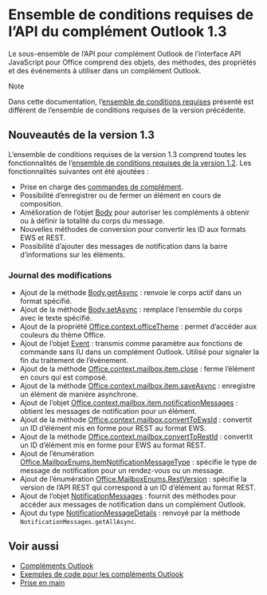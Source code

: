 # <a name="outlook-add-in-api-requirement-set-13"></a>Ensemble de conditions requises de l’API du complément Outlook 1.3

Le sous-ensemble de l’API pour complément Outlook de l’interface API JavaScript pour Office comprend des objets, des méthodes, des propriétés et des événements à utiliser dans un complément Outlook.

> [!NOTE]
> Dans cette documentation, l’[ensemble de conditions requises](/javascript/office/requirement-sets/outlook-api-requirement-sets) présenté est différent de l’ensemble de conditions requises de la version précédente. 

## <a name="whats-new-in-13"></a>Nouveautés de la version 1.3

L’ensemble de conditions requises de la version 1.3 comprend toutes les fonctionnalités de l’[ensemble de conditions requises de la version 1.2](../requirement-set-1.2/outlook-requirement-set-1.2.md). Les fonctionnalités suivantes ont été ajoutées :

- Prise en charge des [commandes de complément](https://docs.microsoft.com/outlook/add-ins/add-in-commands-for-outlook).
- Possibilité d’enregistrer ou de fermer un élément en cours de composition.
- Amélioration de l’objet [Body](/javascript/api/outlook_1_3/office.body) pour autoriser les compléments à obtenir ou à définir la totalité du corps du message.
- Nouvelles méthodes de conversion pour convertir les ID aux formats EWS et REST.
- Possibilité d’ajouter des messages de notification dans la barre d’informations sur les éléments.

### <a name="change-log"></a>Journal des modifications

- Ajout de la méthode [Body.getAsync](/javascript/api/outlook_1_3/office.body#getasync-coerciontype--options--callback-) : renvoie le corps actif dans un format spécifié.
- Ajout de la méthode [Body.setAsync](/javascript/api/outlook_1_3/office.body#setasync-data--options--callback-) : remplace l’ensemble du corps avec le texte spécifié.
- Ajout de la propriété [Office.context.officeTheme](office.context.md#officetheme-object) : permet d’accéder aux couleurs du thème Office.
- Ajout de l’objet [Event](/javascript/api/office/office.addincommands.event) : transmis comme paramètre aux fonctions de commande sans IU dans un complément Outlook. Utilisé pour signaler la fin du traitement de l’événement.
- Ajout de la méthode [Office.context.mailbox.item.close](office.context.mailbox.item.md#close) : ferme l’élément en cours qui est composé.
- Ajout de la méthode [Office.context.mailbox.item.saveAsync](office.context.mailbox.item.md#saveasyncoptions-callback) : enregistre un élément de manière asynchrone.
- Ajout de l’objet [Office.context.mailbox.item.notificationMessages](office.context.mailbox.item.md#notificationmessages-notificationmessagesjavascriptapioutlook13officenotificationmessages) : obtient les messages de notification pour un élément.
- Ajout de la méthode [Office.context.mailbox.convertToEwsId](office.context.mailbox.md#converttoewsiditemid-restversion--string) : convertit un ID d’élément mis en forme pour REST au format EWS.
- Ajout de la méthode [Office.context.mailbox.convertToRestId](office.context.mailbox.md#converttorestiditemid-restversion--string) : convertit un ID d’élément mis en forme pour EWS au format REST.
- Ajout de l’énumération [Office.MailboxEnums.ItemNotificationMessageType](/javascript/api/outlook_1_3/office.mailboxenums.itemnotificationmessagetype) : spécifie le type de message de notification pour un rendez-vous ou un message.
- Ajout de l’énumération [Office.MailboxEnums.RestVersion](/javascript/api/outlook_1_3/office.mailboxenums.restversion) : spécifie la version de l’API REST qui correspond à un ID d’élément au format REST.
- Ajout de l’objet [NotificationMessages](/javascript/api/outlook_1_3/office.notificationmessages) : fournit des méthodes pour accéder aux messages de notification dans un complément Outlook.
- Ajout du type [NotificationMessageDetails](/javascript/api/outlook_1_3/office.notificationmessagedetails) : renvoyé par la méthode `NotificationMessages.getAllAsync`.

## <a name="see-also"></a>Voir aussi

- [Compléments Outlook](https://docs.microsoft.com/outlook/add-ins/)
- [Exemples de code pour les compléments Outlook](https://developer.microsoft.com/outlook/gallery/?filterBy=Outlook,Samples,Add-ins)
- [Prise en main](https://docs.microsoft.com/outlook/add-ins/quick-start)